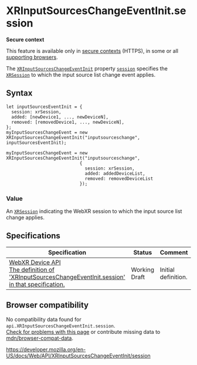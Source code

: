 XRInputSourcesChangeEventInit.session
=====================================

**Secure context**

This feature is available only in [secure contexts](https://developer.mozilla.org/en-US/docs/Web/Security/Secure_Contexts) (HTTPS), in some or all [supporting browsers](#browser_compatibility).

The [`XRInputSourcesChangeEventInit`](../xrinputsourceschangeeventinit) property [`session`](session) specifies the [`XRSession`](../xrsession) to which the input source list change event applies.

Syntax
------

    let inputSourcesEventInit = {
      session: xrSession,
      added: [newDevice1, ..., newDeviceN],
      removed: [removedDevice1, ..., newDeviceN],
    };
    myInputSourcesChangeEvent = new XRInputSourcesChangeEventInit("inputsourceschange", inputSourcesEventInit);

    myInputSourcesChangeEvent = new XRInputSourcesChangeEventInit("inputsourceschange",
                                {
                                  session: xrSession,
                                  added: addedDeviceList,
                                  removed: removedDeviceList
                                });

### Value

An [`XRSession`](../xrsession) indicating the WebXR session to which the input source list change applies.

Specifications
--------------

<table><thead><tr class="header"><th>Specification</th><th>Status</th><th>Comment</th></tr></thead><tbody><tr class="odd"><td><a href="https://immersive-web.github.io/webxr/#dom-xrinputsourceschangeeventinit-session">WebXR Device API<br />
<span class="small">The definition of 'XRInputSourcesChangeEventInit.session' in that specification.</span></a></td><td><span class="spec-wd">Working Draft</span></td><td>Initial definition.</td></tr></tbody></table>

Browser compatibility
---------------------

No compatibility data found for `api.XRInputSourcesChangeEventInit.session`.  
[Check for problems with this page](#on-github) or contribute missing data to [mdn/browser-compat-data](https://github.com/mdn/browser-compat-data).

<a href="https://developer.mozilla.org/en-US/docs/Web/API/XRInputSourcesChangeEventInit/session" class="_attribution-link">https://developer.mozilla.org/en-US/docs/Web/API/XRInputSourcesChangeEventInit/session</a>
